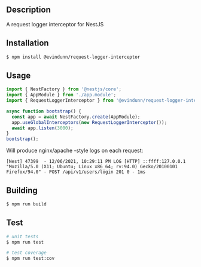 ## Description

A request logger interceptor for NestJS

## Installation

```bash
$ npm install @evindunn/request-logger-interceptor
```

## Usage
```typescript
import { NestFactory } from '@nestjs/core';
import { AppModule } from './app.module';
import { RequestLoggerInterceptor } from '@evindunn/request-logger-interceptor';

async function bootstrap() {
  const app = await NestFactory.create(AppModule);
  app.useGlobalInterceptors(new RequestLoggerInterceptor());
  await app.listen(3000);
}
bootstrap();
```

Will produce nginx/apache -style logs on each request:
```
[Nest] 47399  - 12/06/2021, 10:29:11 PM LOG [HTTP] ::ffff:127.0.0.1 "Mozilla/5.0 (X11; Ubuntu; Linux x86_64; rv:94.0) Gecko/20100101 Firefox/94.0" - POST /api/v1/users/login 201 0 - 1ms
```

## Building

```bash
$ npm run build
```

## Test

```bash
# unit tests
$ npm run test

# test coverage
$ npm run test:cov
```
